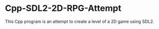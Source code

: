# Cpp-SDL2-2D-RPG-Attempt
This Cpp program is an attempt to create a level of a 2D game using SDL2.
